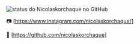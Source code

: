 ![status do Nicolaskorchaque no GitHub ](https://github-readme-stats.vercel.app/api?username=nicolaskorchaque&show_icons=true&theme=transparent)


📷 
[https://www.instagram.com/nicolaskorchaque/]


🐙
[https://github.com/nicolaskorchaque]
